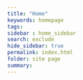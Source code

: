 ```yaml
---
title: "Home"
keywords: homepage
tags: 
sidebar : home_sidebar
search: exclude
hide_sidebar: true
permalink: index.html
folder: site page
summary: 
---
```

